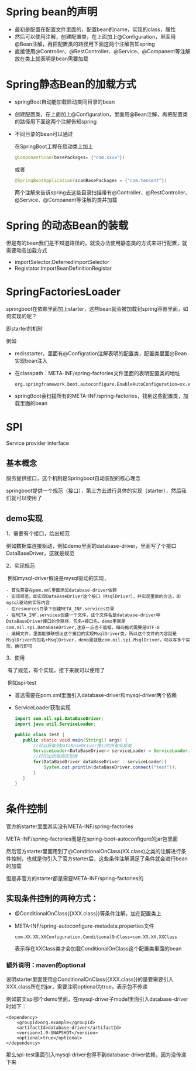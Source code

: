 

# Spring bean的声明

- 最初是配置在配置文件里面的，配置bean的name，实现的class，属性
- 然后可以使用注解，创建配置类，在上面加上@Configuration，里面用@Bean注解，再把配置类的路径用下面这两个注解告知spring
- 直接使用@Controller、@RestController、@Service、@Companent等注解放在类上就表明是bean需要加载



# Spring静态Bean的加载方式

- springBoot自动能加载启动类同目录的bean

- 创建配置类，在上面加上@Configuration，里面用@Bean注解，再把配置类的路径用下面这两个注解告知spring

- 不同目录的bean可以通过

  在SpringBoot工程在启动类上加上

  ```java
  @ComponentScan(basePackages= {"com.xxxx"})
  ```

  或者

  ```java
  @SpringBootApplication(scanBasePackages = {"com.tencent"})
  ```

  两个注解来告诉spring去这些目录扫描带有@Controller、@RestController、@Service、@Companent等注解的类并加载



# Spring 的动态Bean的装载

但是有的bean我们是不知道路径的，就没办法使用静态类的方式来进行配置，就需要动态加载方式

- importSelector:DeferredImportSelector
- Registator:ImportBeanDefinitionRegistar



# SpringFactoriesLoader

springboot在依赖里面加上starter，这些bean就会被加载到spring容器里面，如何实现的呢？

即starter的机制

例如

- redisstarter，里面有@Configration注解表明的配置类，配置类里面@Bean实现bean注入

- 在classpath：META-INF/spring-factories文件里面的表明配置类的地址

  ```
  org.springframework.boot.autoconfigure.EnableAutoConfiguration=xx.xx.xx.RedisXXConfiguration
  ```

  

- springBoot会扫描所有的META-INF/spring-factories，找到这些配置类，加载里面的bean





# SPI

Service provider interface

## 基本概念

服务提供接口，这个机制是Springboot自动装配的核心理念

springboot提供一个规范（接口），第三方去进行具体的实现（starter），然后我们就可以使用了



## demo实现

1、需要有个接口，给出规范

​      例如数据库连接驱动，例如demo里面的database-driver，里面写了个接口DataBaseDriver，这就是规范



2、实现规范

​     例如mysql-driver假设是mysql驱动的实现，

    - 首先需要在pom.xml里面添加database-driver依赖
    - 实现规范，即实现DataBaseDriver这个接口（MsqlDriver），并实现里面的方法，即mysql驱动的实际内容
    - 在resources目录下创建META_INF.services目录
    - 在META_INF.services创建一个文件，这个文件名是database-driver中DataBaseDriver接口的全路径，包名+接口名，demo里就是com.nil.spi.DataBaseDriver,注意一点也不能错，编码格式需要是UTF-8
    - 编辑文件，里面能够联想出这个接口的实现MsqlDriver类，所以这个文件的内容就是MsqlDriver的包名+MsqlDriver，demo里就是com.nil.spi.MsqlDriver，可以写多个实现，换行即可

3、使用

​      有了规范，有个实现，接下来就可以使用了

​      例如spi-test

   - 首选需要在pom.xml里面引入database-driver和mysql-driver两个依赖

   - ServiceLoader获取实现

     ```java
     import com.nil.spi.DataBaseDriver;
     import java.util.ServiceLoader;
     
     public class Test {
     	public static void main(String[] args) {
     		//可以获取到DataBaseDriver接口的所有实现类
     		ServiceLoader<DataBaseDriver> serviceLoader = ServiceLoader.load(DataBaseDriver.class);
     		//打印出所有的实现类
     		for(DataBaseDriver dataBaseDriver : serviceLoader){
     			System.out.println(dataBaseDriver.connect("test"));
     		}
     	}
     }
     ```

     

# 条件控制

官方的starter里面其实没有META-INF/spring-factories

META-INF/spring-factories而是在spring-boot-autoconfigure的jar包里面

然后官方starter里面用到了@ConditionalOnClass(XX.class)之类的注解进行条件控制，也就是你引入了官方starter后，这些条件注解满足了条件就会进行bean的加载



但是非官方的starter都是需要META-INF/spring-factories的



## 实现条件控制的两种方式：

- @ConditionalOnClass({XXX.class})等条件注解，加在配置类上

- META-INF/spring-autoconfigure-metadata.properties文件

  ```
  com.XX.XX.XXConfiguration.ConditionalOnClass=com.XX.XX.XXClass
  ```

  表示存在XXClass类才会加载ConditionalOnClass这个配置类里面的bean



### 额外说明：maven的optional

说明starter里面使用@ConditionalOnClass({XXX.class})的是要需要引入XXX.class所在的jar，需要注明optional为true，表示包不传递

例如前文spi那个demo里面，在mysql-driver子model里面引入database-driver时如下：

```
<dependency>
    <groupId>org.example</groupId>
    <artifactId>database-driver</artifactId>
    <version>1.0-SNAPSHOT</version>
    <optional>true</optional>
</dependency>
```

那么spi-test里面引入mysql-driver也得不到database-driver依赖，因为没传递下来